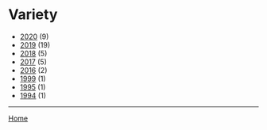 # Variety

  * [2020](./variety-2020.md) (9)
  * [2019](./variety-2019.md) (19)
  * [2018](./variety-2018.md) (5)
  * [2017](./variety-2017.md) (5)
  * [2016](./variety-2016.md) (2)
  * [1999](./variety-1999.md) (1)
  * [1995](./variety-1995.md) (1)
  * [1994](./variety-1994.md) (1)

----

[Home](../index.md)
